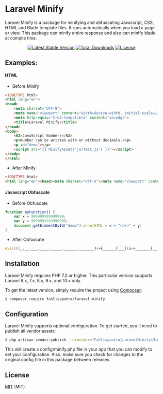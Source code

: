 
# Laravel Minify

Laravel Minify is a package for minifying and obfuscating Javascript, CSS, HTML and Blade template files. It runs automatically when you load a page or view. This package can minify entire response and also can minify blade at compile time.

<p align="center">
<a href="https://packagist.org/packages/fahlisaputra/laravel-minify"><img src="http://poser.pugx.org/fahlisaputra/laravel-minify/v" alt="Latest Stable Version"></a>
<a href="https://packagist.org/packages/fahlisaputra/laravel-minify"><img src="http://poser.pugx.org/fahlisaputra/laravel-minify/downloads" alt="Total Downloads"></a>
<a href="https://packagist.org/packages/fahlisaputra/laravel-minify"><img src="http://poser.pugx.org/fahlisaputra/laravel-minify/license" alt="License"></a>
</p>

## Examples:

#### HTML
- Before Minify

```html
<!DOCTYPE html>
<html lang="en">
<head>
    <meta charset="UTF-8">
    <meta name="viewport" content="width=device-width, initial-scale=1.0">
    <meta http-equiv="X-UA-Compatible" content="ie=edge">
    <title>Laravel Minify</title>
</head>
<body>
    <h2>JavaScript Numbers</h2>
    <p>Number can be written with or without decimals.</p>
    <p id="demo"></p>
    <script src="{{ MinifyAsset('js/test.js') }}"></script>
</body>
</html>
```

- After Minify

```html
<!DOCTYPE html>
<html lang="en"><head><meta charset="UTF-8"><meta name="viewport" content="width=device-width, initial-scale=1.0"><meta http-equiv="X-UA-Compatible" content="ie=edge"><title>Laravel Minify</title></head><body><h2>JavaScript Numbers</h2><p>Number can be written with or without decimals.</p><p id="demo"></p><script src="_minify/js/test.js"></script></body></html>
```

#### Javascript Obfuscate
- Before Obfuscate

```javascript
function myFunction() {
    var x = 999999999999999;
    var y = 9999999999999999;
    document.getElementById("demo").innerHTML = x + "<br>" + y;
}
```

- After Obfuscate

```javascript
eval(((_,__,___,____,_____,______,_______)=>{______[___](x=>_______[__](String[____](x)));return _______[_](_____)})('join','push','forEach','fromCharCode','',[102,117,110,99,116,105,111,110,32,109,121,70,117,110,99,116,105,111,110,40,41,123,118,97,114,32,120,61,57,57,57,57,57,57,57,57,57,57,57,57,57,57,57,59,118,97,114,32,121,61,57,57,57,57,57,57,57,57,57,57,57,57,57,57,57,57,59,100,111,99,117,109,101,110,116,46,103,101,116,69,108,101,109,101,110,116,66,121,73,100,40,34,100,101,109,111,34,41,46,105,110,110,101,114,72,84,77,76,61,120,43,34,60,98,114,62,34,43,121,125],[]));
```


## Installation

Laravel Minify requires PHP 7.2 or higher. This particular version supports Laravel 6.x, 7.x, 8.x, 9.x, and 10.x only. 

To get the latest version, simply require the project using [Composer](https://getcomposer.org):

```sh
$ composer require fahlisaputra/laravel-minify
```
## Configuration
Laravel Minify supports optional configuration. To get started, you'll need to publish all vendor assets:

```sh
$ php artisan vendor:publish --provider="Fahlisaputra\LaravelMinify\MinifyServiceProvider"
```

This will create a config/minify.php file in your app that you can modify to set your configuration. Also, make sure you check for changes to the original config file in this package between releases.


## License

[MIT](LICENSE) (MIT)
